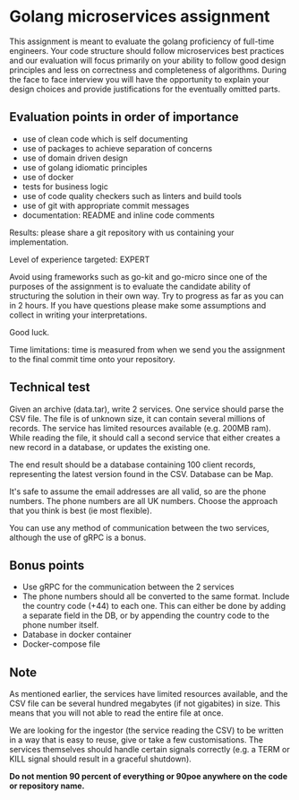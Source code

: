 # Golang microservices assignment

This assignment is meant to evaluate the golang proficiency of full-time engineers.
Your code structure should follow microservices best practices and our evaluation will focus primarily on your ability to follow good design principles and less on correctness and completeness of algorithms. During the face to face interview you will have the opportunity to explain your design choices and provide justifications for the eventually omitted parts.

## Evaluation points in order of importance

- use of clean code which is self documenting
- use of packages to achieve separation of concerns
- use of domain driven design
- use of golang idiomatic principles
- use of docker
- tests for business logic
- use of code quality checkers such as linters and build tools
- use of git with appropriate commit messages
- documentation: README and inline code comments

Results: please share a git repository with us containing your implementation.

Level of experience targeted: EXPERT

Avoid using frameworks such as go-kit and go-micro since one of the purposes of the assignment is to evaluate the candidate ability of structuring the solution in their own way.
Try to progress as far as you can in 2 hours.
If you have questions please make some assumptions and collect in writing your interpretations.

Good luck.

Time limitations: time is measured from when we send you the assignment to the final commit time onto your repository.

## Technical test

Given an archive (data.tar), write 2 services. One service should parse the CSV file.
The file is of unknown size, it can contain several millions of records.
The service has limited resources available (e.g. 200MB ram).
While reading the file, it should call a second service that either creates a new record in a database, or updates the existing one.

The end result should be a database containing 100 client records, representing the latest version found in the CSV. Database can be Map.


It's safe to assume the email addresses are all valid, so are the phone numbers.
The phone numbers are all UK numbers.
Choose the approach that you think is best (ie most flexible).

You can use any method of communication between the two services, although the use of gRPC is a bonus.

## Bonus points

- Use gRPC for the communication between the 2 services
- The phone numbers should all be converted to the same format.
  Include the country code (+44) to each one. This can either be done by adding a separate field in the DB, or by appending the country code to the phone number itself.
- Database in docker container
- Docker-compose file

## Note

As mentioned earlier, the services have limited resources available, and the CSV file can be several hundred megabytes (if not gigabites) in size.
This means that you will not able to read the entire file at once.

We are looking for the ingestor (the service reading the CSV) to be written in a way that is easy to reuse, give or take a few customisations.
The services themselves should handle certain signals correctly (e.g. a TERM or KILL signal should result in a graceful shutdown).

**Do not mention 90 percent of everything or 90poe anywhere on the code or repository name.**
